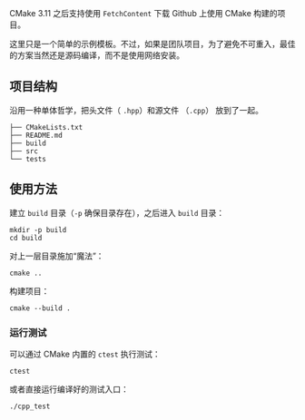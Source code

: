 CMake 3.11 之后支持使用 `FetchContent` 下载 Github 上使用 CMake 构建的项目。

这里只是一个简单的示例模板。不过，如果是团队项目，为了避免不可重入，最佳的方案当然还是源码编译，而不是使用网络安装。

## 项目结构

沿用一种单体哲学，把头文件（ `.hpp`）和源文件 （`.cpp`） 放到了一起。

```
├── CMakeLists.txt
├── README.md
├── build
├── src
└── tests
```

## 使用方法

建立 `build` 目录（`-p` 确保目录存在），之后进入 `build` 目录：

```
mkdir -p build
cd build
```

对上一层目录施加“魔法”：

```
cmake ..
```

构建项目：

```
cmake --build .
```

### 运行测试

可以通过 CMake 内置的 `ctest` 执行测试：

```
ctest
```

或者直接运行编译好的测试入口：

```
./cpp_test
```
